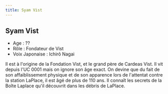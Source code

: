 ```yaml
---
title: Syam Vist
---
```


Syam Vist
---------


- Age : ??  
- Rôle : Fondateur de Vist  
- Voix Japonaise : Ichirô Nagai


Il est à l'origine de la Fondation Vist, et le grand père de Cardeas Vist. Il vit depuis l'UC 0001 mais on ignore son âge exact. On devine que du fait de son affaiblissement physique et de son apparence lors de l'attentat contre la station LaPlace, il est âgé de plus de 110 ans. Il connaît les secrets de la Boîte Laplace qu'il découvrit dans les débris de LaPlace.

